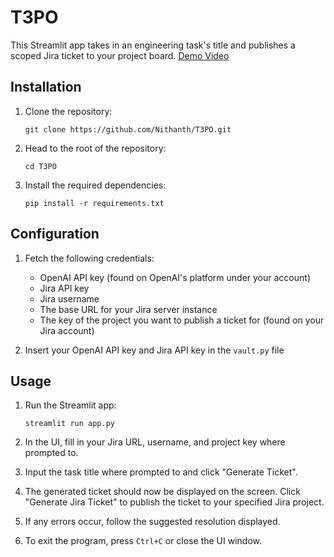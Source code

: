 # T3PO

This Streamlit app takes in an engineering task's title and publishes a scoped Jira ticket to your project board.
[Demo Video](https://drive.google.com/file/d/1Jh-4lTYKOzEV4cJB_Go_9Rs21K6wcnv1/view?usp=drive_link)

## Installation

1. Clone the repository:
   ```
   git clone https://github.com/Nithanth/T3PO.git
   ```
   
2. Head to the root of the repository:
   ```
   cd T3PO
   ```

4. Install the required dependencies:
   ```
   pip install -r requirements.txt
   ```

## Configuration

1. Fetch the following credentials:
   - OpenAI API key (found on OpenAI's platform under your account)
   - Jira API key
   - Jira username
   - The base URL for your Jira server instance
   - The key of the project you want to publish a ticket for (found on your Jira account)

2. Insert your OpenAI API key and Jira API key in the `vault.py` file

## Usage

1. Run the Streamlit app:
   ```
   streamlit run app.py
   ```

2. In the UI, fill in your Jira URL, username, and project key where prompted to.

3. Input the task title where prompted to and click "Generate Ticket".

4. The generated ticket should now be displayed on the screen. Click "Generate Jira Ticket" to publish the ticket to your specified Jira project.

5. If any errors occur, follow the suggested resolution displayed.

6. To exit the program, press `Ctrl+C` or close the UI window.

